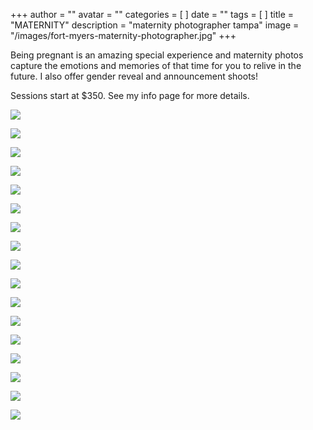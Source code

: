+++
author = ""
avatar = ""
categories = [ ]
date = ""
tags = [ ]
title = "MATERNITY"
description = "maternity photographer tampa"
image = "/images/fort-myers-maternity-photographer.jpg"
+++

Being pregnant is an amazing special experience and maternity photos capture the emotions and memories of that time for you to relive in the future. I also offer gender reveal and announcement shoots!

Sessions start at $350.  See my info page for more details.

![](/images/siesta-key-maternity-photographer.jpg)

![](/images/maternity-beach-session-sanibel-island-florida.jpg)

![](/images/sanibel-island-florida-maternity-photographer.jpg)

![](/images/beach-ocean-maternity-shoot-naples-florida.jpg)

![](/images/fort-myers-maternity-photography.jpg)

![](/images/pregnancy-maternity-photo-session-fort-myers-beach.jpg)

![](/images/fort-myers-beach-maternity-photoshoot.jpg)

![](/images/tampa-maternity-photoshoot.jpg)

![](/images/tampa-maternity-photos.jpg)

![](/images/tampa-bay-maternity-photos.jpg)

![](/images/tampa-pregnancy-photos.jpg)

![](/images/tampa-bay-pregnancy-photoshoot.jpg)

![](/images/tampa-pregnancy-announcement-photoshoot.jpg)

![](/images/tampa-bay-maternity-photoshoot.jpg)

![](/images/tampa-bay-maternity-motherhood.jpg)

![](/images/tampa-bay-maternity-photographer.jpg)

![](/images/tampa-maternity-photographer.jpg)
